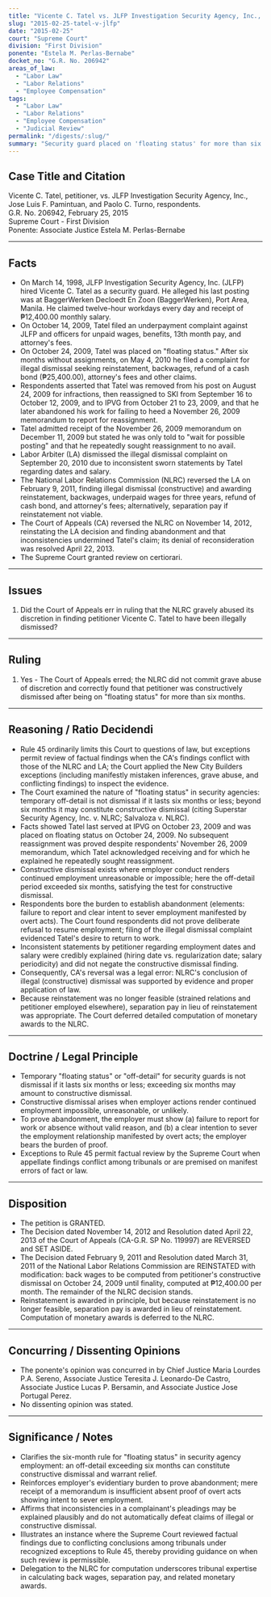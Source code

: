 ```yaml
---
title: "Vicente C. Tatel vs. JLFP Investigation Security Agency, Inc., Jose Luis F. Pamintuan, and Paolo C. Turno"
slug: "2015-02-25-tatel-v-jlfp"
date: "2015-02-25"
court: "Supreme Court"
division: "First Division"
ponente: "Estela M. Perlas-Bernabe"
docket_no: "G.R. No. 206942"
areas_of_law:
  - "Labor Law"
  - "Labor Relations"
  - "Employee Compensation"
tags:
  - "Labor Law"
  - "Labor Relations"
  - "Employee Compensation"
  - "Judicial Review"
permalink: "/digests/:slug/"
summary: "Security guard placed on 'floating status' for more than six months was deemed constructively dismissed; the Court reinstated the NLRC's finding of illegal dismissal and awarded separation pay in lieu of reinstatement with back wages computed from October 24, 2009."
---
```


## Case Title and Citation

Vicente C. Tatel, petitioner, vs. JLFP Investigation Security Agency, Inc., Jose Luis F. Pamintuan, and Paolo C. Turno, respondents.  
G.R. No. 206942, February 25, 2015  
Supreme Court - First Division  
Ponente: Associate Justice Estela M. Perlas-Bernabe

---

## Facts

- On March 14, 1998, JLFP Investigation Security Agency, Inc. (JLFP) hired Vicente C. Tatel as a security guard. He alleged his last posting was at BaggerWerken Decloedt En Zoon (BaggerWerken), Port Area, Manila. He claimed twelve-hour workdays every day and receipt of ₱12,400.00 monthly salary.
- On October 14, 2009, Tatel filed an underpayment complaint against JLFP and officers for unpaid wages, benefits, 13th month pay, and attorney's fees.
- On October 24, 2009, Tatel was placed on "floating status." After six months without assignments, on May 4, 2010 he filed a complaint for illegal dismissal seeking reinstatement, backwages, refund of a cash bond (₱25,400.00), attorney's fees and other claims.
- Respondents asserted that Tatel was removed from his post on August 24, 2009 for infractions, then reassigned to SKI from September 16 to October 12, 2009, and to IPVG from October 21 to 23, 2009, and that he later abandoned his work for failing to heed a November 26, 2009 memorandum to report for reassignment.
- Tatel admitted receipt of the November 26, 2009 memorandum on December 11, 2009 but stated he was only told to "wait for possible posting" and that he repeatedly sought reassignment to no avail.
- Labor Arbiter (LA) dismissed the illegal dismissal complaint on September 20, 2010 due to inconsistent sworn statements by Tatel regarding dates and salary.
- The National Labor Relations Commission (NLRC) reversed the LA on February 9, 2011, finding illegal dismissal (constructive) and awarding reinstatement, backwages, underpaid wages for three years, refund of cash bond, and attorney's fees; alternatively, separation pay if reinstatement not viable.
- The Court of Appeals (CA) reversed the NLRC on November 14, 2012, reinstating the LA decision and finding abandonment and that inconsistencies undermined Tatel's claim; its denial of reconsideration was resolved April 22, 2013.
- The Supreme Court granted review on certiorari.

---

## Issues

1. Did the Court of Appeals err in ruling that the NLRC gravely abused its discretion in finding petitioner Vicente C. Tatel to have been illegally dismissed?

---

## Ruling

1. Yes - The Court of Appeals erred; the NLRC did not commit grave abuse of discretion and correctly found that petitioner was constructively dismissed after being on "floating status" for more than six months.

---

## Reasoning / Ratio Decidendi

- Rule 45 ordinarily limits this Court to questions of law, but exceptions permit review of factual findings when the CA's findings conflict with those of the NLRC and LA; the Court applied the New City Builders exceptions (including manifestly mistaken inferences, grave abuse, and conflicting findings) to inspect the evidence.
- The Court examined the nature of "floating status" in security agencies: temporary off-detail is not dismissal if it lasts six months or less; beyond six months it may constitute constructive dismissal (citing Superstar Security Agency, Inc. v. NLRC; Salvaloza v. NLRC).
- Facts showed Tatel last served at IPVG on October 23, 2009 and was placed on floating status on October 24, 2009. No subsequent reassignment was proved despite respondents' November 26, 2009 memorandum, which Tatel acknowledged receiving and for which he explained he repeatedly sought reassignment.
- Constructive dismissal exists where employer conduct renders continued employment unreasonable or impossible; here the off-detail period exceeded six months, satisfying the test for constructive dismissal.
- Respondents bore the burden to establish abandonment (elements: failure to report and clear intent to sever employment manifested by overt acts). The Court found respondents did not prove deliberate refusal to resume employment; filing of the illegal dismissal complaint evidenced Tatel's desire to return to work.
- Inconsistent statements by petitioner regarding employment dates and salary were credibly explained (hiring date vs. regularization date; salary periodicity) and did not negate the constructive dismissal finding.
- Consequently, CA's reversal was a legal error: NLRC's conclusion of illegal (constructive) dismissal was supported by evidence and proper application of law.
- Because reinstatement was no longer feasible (strained relations and petitioner employed elsewhere), separation pay in lieu of reinstatement was appropriate. The Court deferred detailed computation of monetary awards to the NLRC.

---

## Doctrine / Legal Principle

- Temporary "floating status" or "off-detail" for security guards is not dismissal if it lasts six months or less; exceeding six months may amount to constructive dismissal.
- Constructive dismissal arises when employer actions render continued employment impossible, unreasonable, or unlikely.
- To prove abandonment, the employer must show (a) failure to report for work or absence without valid reason, and (b) a clear intention to sever the employment relationship manifested by overt acts; the employer bears the burden of proof.
- Exceptions to Rule 45 permit factual review by the Supreme Court when appellate findings conflict among tribunals or are premised on manifest errors of fact or law.

---

## Disposition

- The petition is GRANTED.
- The Decision dated November 14, 2012 and Resolution dated April 22, 2013 of the Court of Appeals (CA-G.R. SP No. 119997) are REVERSED and SET ASIDE.
- The Decision dated February 9, 2011 and Resolution dated March 31, 2011 of the National Labor Relations Commission are REINSTATED with modification: back wages to be computed from petitioner's constructive dismissal on October 24, 2009 until finality, computed at ₱12,400.00 per month. The remainder of the NLRC decision stands.
- Reinstatement is awarded in principle, but because reinstatement is no longer feasible, separation pay is awarded in lieu of reinstatement. Computation of monetary awards is deferred to the NLRC.

---

## Concurring / Dissenting Opinions

- The ponente's opinion was concurred in by Chief Justice Maria Lourdes P.A. Sereno, Associate Justice Teresita J. Leonardo-De Castro, Associate Justice Lucas P. Bersamin, and Associate Justice Jose Portugal Perez.  
- No dissenting opinion was stated.

---

## Significance / Notes

- Clarifies the six-month rule for "floating status" in security agency employment: an off-detail exceeding six months can constitute constructive dismissal and warrant relief.
- Reinforces employer's evidentiary burden to prove abandonment; mere receipt of a memorandum is insufficient absent proof of overt acts showing intent to sever employment.
- Affirms that inconsistencies in a complainant's pleadings may be explained plausibly and do not automatically defeat claims of illegal or constructive dismissal.
- Illustrates an instance where the Supreme Court reviewed factual findings due to conflicting conclusions among tribunals under recognized exceptions to Rule 45, thereby providing guidance on when such review is permissible.
- Delegation to the NLRC for computation underscores tribunal expertise in calculating back wages, separation pay, and related monetary awards.